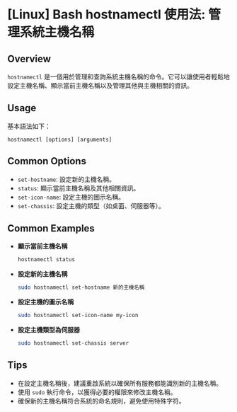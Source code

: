 # [Linux] Bash hostnamectl 使用法: 管理系統主機名稱

## Overview
`hostnamectl` 是一個用於管理和查詢系統主機名稱的命令。它可以讓使用者輕鬆地設定主機名稱、顯示當前主機名稱以及管理其他與主機相關的資訊。

## Usage
基本語法如下：
```
hostnamectl [options] [arguments]
```

## Common Options
- `set-hostname`: 設定新的主機名稱。
- `status`: 顯示當前主機名稱及其他相關資訊。
- `set-icon-name`: 設定主機的圖示名稱。
- `set-chassis`: 設定主機的類型（如桌面、伺服器等）。

## Common Examples
- **顯示當前主機名稱**
  ```bash
  hostnamectl status
  ```

- **設定新的主機名稱**
  ```bash
  sudo hostnamectl set-hostname 新的主機名稱
  ```

- **設定主機的圖示名稱**
  ```bash
  sudo hostnamectl set-icon-name my-icon
  ```

- **設定主機類型為伺服器**
  ```bash
  sudo hostnamectl set-chassis server
  ```

## Tips
- 在設定主機名稱後，建議重啟系統以確保所有服務都能識別新的主機名稱。
- 使用 `sudo` 執行命令，以獲得必要的權限來修改主機名稱。
- 確保新的主機名稱符合系統的命名規則，避免使用特殊字符。